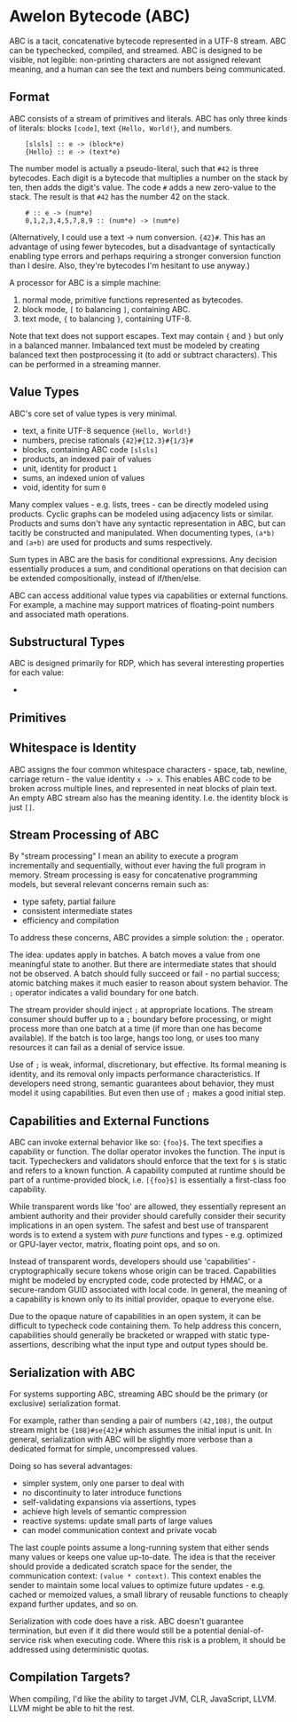 # Awelon Bytecode (ABC)

ABC is a tacit, concatenative bytecode represented in a UTF-8 stream. ABC can be typechecked, compiled, and streamed. ABC is designed to be visible, not legible: non-printing characters are not assigned relevant meaning, and a human can see the text and numbers being communicated.

## Format

ABC consists of a stream of primitives and literals. ABC has only three kinds of literals: blocks `[code]`, text `{Hello, World!}`, and numbers.

        [slsls] :: e -> (block*e) 
        {Hello} :: e -> (text*e)  

The number model is actually a pseudo-literal, such that `#42` is three bytecodes. Each digit is a bytecode that multiplies a number on the stack by ten, then adds the digit's value. The code `#` adds a new zero-value to the stack. The result is that `#42` has the number 42 on the stack. 

        # :: e -> (num*e)
        0,1,2,3,4,5,7,8,9 :: (num*e) -> (num*e)

(Alternatively, I could use a text -> num conversion. `{42}#`. This has an advantage of using fewer bytecodes, but a disadvantage of syntactically enabling type errors and perhaps requiring a stronger conversion function than I desire. Also, they're bytecodes I'm hesitant to use anyway.)

A processor for ABC is a simple machine:

1. normal mode, primitive functions represented as bytecodes.
2. block mode, `[` to balancing `]`, containing ABC.
3. text mode, `{` to balancing `}`, containing UTF-8.

Note that text does not support escapes. Text may contain `{` and `}` but only in a balanced manner. Imbalanced text must be modeled by creating balanced text then postprocessing it (to add or subtract characters). This can be performed in a streaming manner.

## Value Types

ABC's core set of value types is very minimal.

* text, a finite UTF-8 sequence `{Hello, World!}`
* numbers, precise rationals `{42}#{12.3}#{1/3}#`
* blocks, containing ABC code `[slsls]`
* products, an indexed pair of values
* unit, identity for product `1`
* sums, an indexed union of values
* void, identity for sum `0`

Many complex values - e.g. lists, trees - can be directly modeled using products. Cyclic graphs can be modeled using adjacency lists or similar. Products and sums don't have any syntactic representation in ABC, but can tacitly be constructed and manipulated. When documenting types, `(a*b)` and `(a+b)` are used for products and sums respectively. 

Sum types in ABC are the basis for conditional expressions. Any decision essentially produces a sum, and conditional operations on that decision can be extended compositionally, instead of if/then/else.

ABC can access additional value types via capabilities or external functions. For example, a machine may support matrices of floating-point numbers and associated math operations. 

## Substructural Types

ABC is designed primarily for RDP, which has several interesting properties for each value:

* 




## Primitives


## Whitespace is Identity

ABC assigns the four common whitespace characters - space, tab, newline, carriage return - the value identity `x -> x`. This enables ABC code to be broken across multiple lines, and represented in neat blocks of plain text. An empty ABC stream also has the meaning identity. I.e. the identity block is just `[]`. 

## Stream Processing of ABC

By "stream processing" I mean an ability to execute a program incrementally and sequentially, without ever having the full program in memory. Stream processing is easy for concatenative programming models, but several relevant concerns remain such as:

* type safety, partial failure
* consistent intermediate states
* efficiency and compilation

To address these concerns, ABC provides a simple solution: the `;` operator.

The idea: updates apply in batches. A batch moves a value from one meaningful state to another. But there are intermediate states that should not be observed. A batch should fully succeed or fail - no partial success; atomic batching makes it much easier to reason about system behavior. The `;` operator indicates a valid boundary for one batch. 

The stream provider should inject `;` at appropriate locations. The stream consumer should buffer up to a `;` boundary before processing, or might process more than one batch at a time (if more than one has become available). If the batch is too large, hangs too long, or uses too many resources it can fail as a denial of service issue. 

Use of `;` is weak, informal, discretionary, but effective. Its formal meaning is identity, and its removal only impacts performance characteristics. If developers need strong, semantic guarantees about behavior, they must model it using capabilities. But even then use of `;` makes a good initial step.

## Capabilities and External Functions

ABC can invoke external behavior like so: `{foo}$`. The text specifies a capability or function. The dollar operator invokes the function. The input is tacit. Typecheckers and validators should enforce that the text for `$` is static and refers to a known function. A capability computed at runtime should be part of a runtime-provided block, i.e. `[{foo}$]` is essentially a first-class foo capability. 

While transparent words like 'foo' are allowed, they essentially represent an ambient authority and their provider should carefully consider their security implications in an open system. The safest and best use of transparent words is to extend a system with *pure* functions and types - e.g. optimized or GPU-layer vector, matrix, floating point ops, and so on.

Instead of transparent words, developers should use 'capabilities' - cryptographically secure tokens whose origin can be traced. Capabilities might be modeled by encrypted code, code protected by HMAC, or a secure-random GUID associated with local code. In general, the meaning of a capability is known only to its initial provider, opaque to everyone else.

Due to the opaque nature of capabilities in an open system, it can be difficult to typecheck code containing them. To help address this concern, capabilities should generally be bracketed or wrapped with static type-assertions, describing what the input type and output types should be.


## Serialization with ABC

For systems supporting ABC, streaming ABC should be the primary (or exclusive) serialization format. 

For example, rather than sending a pair of numbers `(42,108)`, the output stream might be `{108}#se{42}#` which assumes the initial input is unit. In general, serialization with ABC will be slightly more verbose than a dedicated format for simple, uncompressed values. 


Doing so has several advantages:

* simpler system, only one parser to deal with
* no discontinuity to later introduce functions
* self-validating expansions via assertions, types
* achieve high levels of semantic compression
* reactive systems: update small parts of large values
* can model communication context and private vocab

The last couple points assume a long-running system that either sends many values or keeps one value up-to-date. The idea is that the receiver should provide a dedicated scratch space for the sender, the communication context: `(value * context)`. This context enables the sender to maintain some local values to optimize future updates - e.g. cached or memoized values, a small library of reusable functions to cheaply expand further updates, and so on.

Serialization with code does have a risk. ABC doesn't guarantee termination, but even if it did there would still be a potential denial-of-service risk when executing code. Where this risk is a problem, it should be addressed using deterministic quotas. 

## Compilation Targets?

When compiling, I'd like the ability to target JVM, CLR, JavaScript, LLVM. LLVM might be able to hit the rest.



